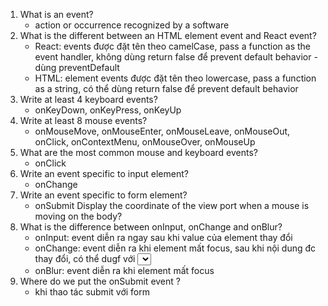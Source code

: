 1. What is an event?
	- action or occurrence recognized by a software
2. What is the different between an HTML element event and React event?
	- React: events được đặt tên theo camelCase, pass a function as the event handler, không dùng return false để prevent default behavior - dùng preventDefault
	- HTML: element events được đặt tên theo lowercase, pass a function as a string, có thể dùng return false để prevent default behavior
3. Write at least 4 keyboard events?
	- onKeyDown, onKeyPress, onKeyUp
4. Write at least 8 mouse events?
	- onMouseMove, onMouseEnter, onMouseLeave, onMouseOut, onClick, onContextMenu, onMouseOver, onMouseUp
5. What are the most common mouse and keyboard events?
	- onClick
6. Write an event specific to input element?
	- onChange
7. Write an event specific to form element?
	- onSubmit
Display the coordinate of the view port when a mouse is moving on the body?
8. What is the difference between onInput, onChange and onBlur?
	- onInput: event diễn ra ngay sau khi value của element thay đổi
	- onChange: event diễn ra khi element mất focus, sau khi nội dung đc thay đổi, có thể dugf với <select>
	- onBlur: event diễn ra khi element mất focus
9. Where do we put the onSubmit event ?
	- khi thao tác submit với form